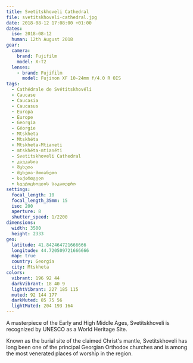 ```yaml
---
title: Svetitskhoveli Cathedral
file: svetitskhoveli-cathedral.jpg
date: 2018-08-12 17:08:00 +01:00
dates:
  iso: 2018-08-12
  human: 12th August 2018
gear:
  camera:
    brand: Fujifilm
    model: X-T2
  lenses:
    - brand: Fujifilm
      model: Fujinon XF 10-24mm f/4.0 R OIS
tags:
  - Cathédrale de Svétitskhovéli
  - Caucase
  - Caucasia
  - Caucasus
  - Europa
  - Europe
  - Georgia
  - Géorgie
  - Mtskheta
  - Mtskhéta
  - Mtskheta-Mtianeti
  - mtskhéta-mtianéti
  - Svetitskhoveli Cathedral
  - კავკასია
  - მცხეთა
  - მცხეთა-მთიანეთი
  - საქართველო
  - სვეტიცხოვლის საკათედრო
settings:
  focal_length: 10
  focal_length_35mm: 15
  iso: 200
  aperture: 8
  shutter_speed: 1/2200
dimensions:
  width: 3500
  height: 2333
geo:
  latitude: 41.842464721666666
  longitude: 44.720509721666666
  map: true
  country: Georgia
  city: Mtskheta
colors:
  vibrant: 196 92 44
  darkVibrant: 18 40 9
  lightVibrant: 227 185 115
  muted: 92 144 177
  darkMuted: 85 75 56
  lightMuted: 204 193 164
---
```


A masterpiece of the Early and High Middle Ages, Svetitskhoveli is recognized by UNESCO as a World Heritage Site.

Known as the burial site of the claimed Christ's mantle, Svetitskhoveli has long been one of the principal Georgian Orthodox churches and is among the most venerated places of worship in the region.
